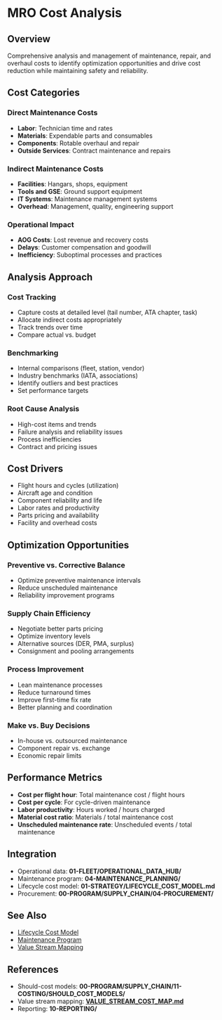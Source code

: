 # MRO Cost Analysis

## Overview

Comprehensive analysis and management of maintenance, repair, and overhaul costs to identify optimization opportunities and drive cost reduction while maintaining safety and reliability.

## Cost Categories

### Direct Maintenance Costs
- **Labor**: Technician time and rates
- **Materials**: Expendable parts and consumables
- **Components**: Rotable overhaul and repair
- **Outside Services**: Contract maintenance and repairs

### Indirect Maintenance Costs
- **Facilities**: Hangars, shops, equipment
- **Tools and GSE**: Ground support equipment
- **IT Systems**: Maintenance management systems
- **Overhead**: Management, quality, engineering support

### Operational Impact
- **AOG Costs**: Lost revenue and recovery costs
- **Delays**: Customer compensation and goodwill
- **Inefficiency**: Suboptimal processes and practices

## Analysis Approach

### Cost Tracking
- Capture costs at detailed level (tail number, ATA chapter, task)
- Allocate indirect costs appropriately
- Track trends over time
- Compare actual vs. budget

### Benchmarking
- Internal comparisons (fleet, station, vendor)
- Industry benchmarks (IATA, associations)
- Identify outliers and best practices
- Set performance targets

### Root Cause Analysis
- High-cost items and trends
- Failure analysis and reliability issues
- Process inefficiencies
- Contract and pricing issues

## Cost Drivers

- Flight hours and cycles (utilization)
- Aircraft age and condition
- Component reliability and life
- Labor rates and productivity
- Parts pricing and availability
- Facility and overhead costs

## Optimization Opportunities

### Preventive vs. Corrective Balance
- Optimize preventive maintenance intervals
- Reduce unscheduled maintenance
- Reliability improvement programs

### Supply Chain Efficiency
- Negotiate better parts pricing
- Optimize inventory levels
- Alternative sources (DER, PMA, surplus)
- Consignment and pooling arrangements

### Process Improvement
- Lean maintenance processes
- Reduce turnaround times
- Improve first-time fix rate
- Better planning and coordination

### Make vs. Buy Decisions
- In-house vs. outsourced maintenance
- Component repair vs. exchange
- Economic repair limits

## Performance Metrics

- **Cost per flight hour**: Total maintenance cost / flight hours
- **Cost per cycle**: For cycle-driven maintenance
- **Labor productivity**: Hours worked / hours charged
- **Material cost ratio**: Materials / total maintenance cost
- **Unscheduled maintenance rate**: Unscheduled events / total maintenance

## Integration

- Operational data: **01-FLEET/OPERATIONAL_DATA_HUB/**
- Maintenance program: **04-MAINTENANCE_PLANNING/**
- Lifecycle cost model: **01-STRATEGY/LIFECYCLE_COST_MODEL.md**
- Procurement: **00-PROGRAM/SUPPLY_CHAIN/04-PROCUREMENT/**


## See Also

- [Lifecycle Cost Model](../01-STRATEGY/LIFECYCLE_COST_MODEL.md)
- [Maintenance Program](../04-MAINTENANCE_PLANNING/MAINTENANCE_PROGRAM.md)
- [Value Stream Mapping](VALUE_STREAM_COST_MAP.md)

## References

- Should-cost models: **00-PROGRAM/SUPPLY_CHAIN/11-COSTING/SHOULD_COST_MODELS/**
- Value stream mapping: **[VALUE_STREAM_COST_MAP.md](VALUE_STREAM_COST_MAP.md)**
- Reporting: **10-REPORTING/**
